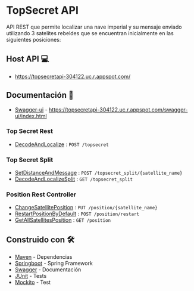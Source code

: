 # TopSecret API 

API REST que permite localizar una nave imperial y su mensaje enviado utilizando 3 satelites rebeldes que se encuentran inicialmente en las siguientes posiciones:

## Host API :computer:
* https://topsecretapi-304122.uc.r.appspot.com/

## Documentación 📄
* [Swagger-ui](https://swagger.io/) - https://topsecretapi-304122.uc.r.appspot.com/swagger-ui/index.html

### Top Secret Rest

* [DecodeAndLocalize](TopSecretAPI/doc/decodeAndLocalize.md) : `POST /topsecret`

### Top Secret Split

* [SetDistanceAndMessage](TopSecretAPI/doc/setDistanceAndMessage.md) : `POST /topsecret_split/{satellite_name}`
* [DecodeAndLocalizeSplit](TopSecretAPI/doc/decodeAndLocalizeSplit.md) : `GET /topsecret_split`

### Position Rest Controller

* [ChangeSatellitePosition](TopSecretAPI/doc/changeSatellitePosition.md) : `PUT /position/{satellite_name}`
* [RestartPositionByDefault](TopSecretAPI/doc/restartPositionByDefault.md) : `POST /position/restart`
* [GetAllSatellitesPosition](TopSecretAPI/doc/getAllSatellitesPosition.md) : `GET /position`

## Construido con 🛠️

* [Maven](https://maven.apache.org/) - Dependencias
* [Springboot](https://spring.io/projects/spring-boot) - Spring Framework
* [Swagger](https://swagger.io/) - Documentación
* [JUnit](https://junit.org/) - Tests
* [Mockito](https://site.mockito.org/) - Test
